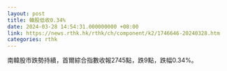 ```yaml
---
layout: post
title: 韓股低收0.34%
date: 2024-03-28 14:54:31.000000000 +08:00
link: https://news.rthk.hk/rthk/ch/component/k2/1746646-20240328.htm
categories: rthk
---
```


南韓股市跌勢持續，首爾綜合指數收報2745點，跌9點，跌幅0.34%。
